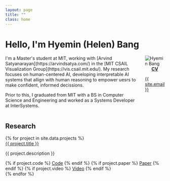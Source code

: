 ```yaml
---
layout: page
title: ""
class: home
---
```


# **Hello, I'm Hyemin (Helen) Bang**
<!-- ## I'm an MEng student at MIT studying AI + HCI. -->
<!-- ### This website is under construction.  -->

<div class="columns" markdown="1">

<div class="intro" markdown="1">
I'm a Master's student at MIT, working with [Arvind Satyanarayan](https://arvindsatya.com/) in the [MIT CSAIL Visualization Group](https://vis.csail.mit.edu/). My research focuses on human-centered AI, developing interpretable AI systems that allign with human reasoning to empower uesrs to make confident, informed decissions.  


Prior to this, I graduated from MIT with a BS in Computer Science and Engineering and worked as a Systems Developer at InterSystems.  
</div>

<div class="me" markdown="1">

<picture>
  <source srcset='/images/hmbang.webp' type='image/webp' />
  <img
    src='/images/hmbang.jpg'
    alt='Hyemin Bang'>
</picture>


<div style="display: flex; justify-content: center;">
  <div class="link-buttons">
    <a class="button" href="https://drive.google.com/file/d/10CfkCFo01MXuVk6zRN9A-EmL7QRCjUII/view?usp=sharing">
      <div><b>CV</b></div>
    </a>
<!--     <a class="button" href="https://scholar.google.com/citations?user=pQd1HSK5lzEC">
      <div><i class="fa-solid fa-graduation-cap"></i></div>
    </a> -->
    <a class="button" href="https://github.com/hhybang">
      <div><i class="fa-brands fa-github"></i></div>
    </a>
    <a class="button" href="https://www.linkedin.com/in/hyeminbang/">
      <div><i class="fa-brands fa-linkedin-in"></i></div>
    </a>
  </div>
</div>

<a href="mailto:{{ site.email }}">{{ site.email }}</a>
</div>
</div>


## Research
<div class="research">
  {% for project in site.data.projects %}
    <div class="project">
      <div class="preview-image" style="background-image: url('/images/projects/{{ project.image }}');"></div>
      <div class="project-content">
        <div class="title"><a href="{{ project.url }}">{{ project.title }}</a></div>
        <p>{{ project.description }}</p>
        <div class="links">
          {% if project.code %}
            <a href="{{ project.code }}">Code</a>
          {% endif %}
          {% if project.paper %}
            <a href="{{ project.paper }}">Paper</a>
          {% endif %}
          {% if project.video %}
            <a href="{{ project.video }}">Video</a>
          {% endif %}
        </div>
      </div>
    </div>
  {% endfor %}
</div>